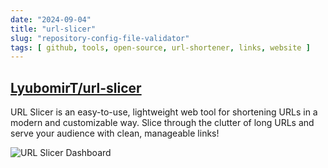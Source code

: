```yaml
---
date: "2024-09-04"
title: "url-slicer"
slug: "repository-config-file-validator"
tags: [ github, tools, open-source, url-shortener, links, website ]
---
```




## [LyubomirT/url-slicer][1]

URL Slicer is an easy-to-use, lightweight web tool for shortening URLs in a modern and customizable way. Slice through the clutter of long URLs and serve your audience with clean, manageable links!

![URL Slicer Dashboard][2]



  [1]: https://github.com/LyubomirT/url-slicer
  [2]: https://github.com/LyubomirT/url-slicer/raw/main/img/demo.png

